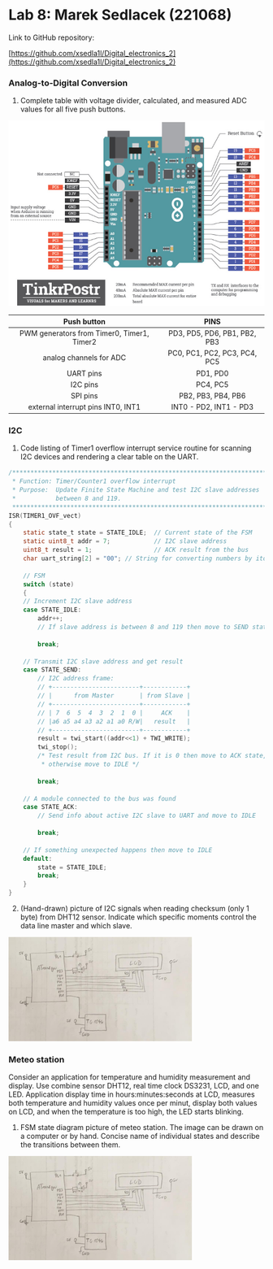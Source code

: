 # Lab 8: Marek Sedlacek (221068)

Link to GitHub repository:

   [https://github.com/xsedla1l/Digital_electronics_2](https://github.com/xsedla1l/Digital_electronics_2)


### Analog-to-Digital Conversion

1. Complete table with voltage divider, calculated, and measured ADC values for all five push buttons.

![alt text](https://github.com/xsedla1l/Digital_electronics_2/blob/main/Labs/08-i2C/Images/arduino_uno_pinout.png)
   
| **Push button** 	| **PINS** 			| 
   | :-: 		| :-: |
   | PWM generators from Timer0, Timer1, Timer2 | PD3, PD5, PD6, PB1, PB2, PB3 		| 
   |analog channels for ADC | PC0, PC1, PC2, PC3, PC4, PC5| 
   |UART pins   	| PD1, PD0  	|   
   | I2C pins 	 	| PC4, PC5    	|  
   | SPI pins 		| PB2, PB3, PB4, PB6  |  
   | external interrupt pins INT0, INT1  | INT0 - PD2, INT1 - PD3   	|  

### I2C

1. Code listing of Timer1 overflow interrupt service routine for scanning I2C devices and rendering a clear table on the UART.

```c
/**********************************************************************
 * Function: Timer/Counter1 overflow interrupt
 * Purpose:  Update Finite State Machine and test I2C slave addresses 
 *           between 8 and 119.
 **********************************************************************/
ISR(TIMER1_OVF_vect)
{
    static state_t state = STATE_IDLE;  // Current state of the FSM
    static uint8_t addr = 7;            // I2C slave address
    uint8_t result = 1;                 // ACK result from the bus
    char uart_string[2] = "00"; // String for converting numbers by itoa()

    // FSM
    switch (state)
    {
    // Increment I2C slave address
    case STATE_IDLE:
        addr++;
        // If slave address is between 8 and 119 then move to SEND state

        break;
    
    // Transmit I2C slave address and get result
    case STATE_SEND:
        // I2C address frame:
        // +------------------------+------------+
        // |      from Master       | from Slave |
        // +------------------------+------------+
        // | 7  6  5  4  3  2  1  0 |     ACK    |
        // |a6 a5 a4 a3 a2 a1 a0 R/W|   result   |
        // +------------------------+------------+
        result = twi_start((addr<<1) + TWI_WRITE);
        twi_stop();
        /* Test result from I2C bus. If it is 0 then move to ACK state, 
         * otherwise move to IDLE */

        break;

    // A module connected to the bus was found
    case STATE_ACK:
        // Send info about active I2C slave to UART and move to IDLE

        break;

    // If something unexpected happens then move to IDLE
    default:
        state = STATE_IDLE;
        break;
    }
}
```

2. (Hand-drawn) picture of I2C signals when reading checksum (only 1 byte) from DHT12 sensor. Indicate which specific moments control the data line master and which slave.

![alt text](https://github.com/xsedla1l/Digital_electronics_2/blob/main/Labs/07-uart/Images/schema.png)

### Meteo station

Consider an application for temperature and humidity measurement and display. Use combine sensor DHT12, real time clock DS3231, LCD, and one LED. Application display time in hours:minutes:seconds at LCD, measures both temperature and humidity values once per minut, display both values on LCD, and when the temperature is too high, the LED starts blinking.

1. FSM state diagram picture of meteo station. The image can be drawn on a computer or by hand. Concise name of individual states and describe the transitions between them.

   

![alt text](https://github.com/xsedla1l/Digital_electronics_2/blob/main/Labs/07-uart/Images/schema.png)



